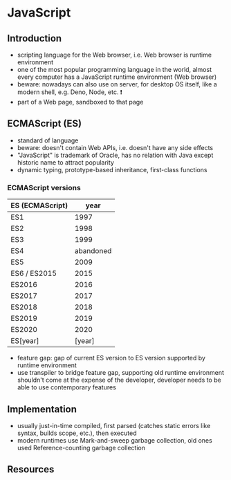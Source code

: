 # JavaScript



<!-- todo: finish -->
<!-- todo: remove (with ES6) notes, because are not complete at all
consider removing all ES-X notes, and refer just to places where can look up
also doesn't necessarily mean is not available, e.g. private class fields are for ES2022 but are available for a few years already
https://caniuse.com/
 -->
<!-- todo: check that all additions past ES2017 are included
https://github.com/tc39/proposals/blob/master/finished-proposals.md
https://2ality.com/2017/02/ecmascript-2018.html
https://2ality.com/2018/02/ecmascript-2019.html
https://2ality.com/2019/12/ecmascript-2020.html
https://2ality.com/2020/09/ecmascript-2021.html
 -->
<!-- todo: note that doesn't cover everything, just basics -->

## Introduction

- scripting language for the Web browser, i.e. Web browser is runtime environment
- one of the most popular programming language in the world, almost every computer has a JavaScript runtime environment (Web browser)
- beware: nowadays can also use on server, for desktop OS itself, like a modern shell, e.g. Deno, Node, etc. ❗️
- part of a Web page, sandboxed to that page



## ECMAScript (ES)

- standard of language
- beware: doesn't contain Web APIs, i.e. doesn't have any side effects
- "JavaScript" is trademark of Oracle, has no relation with Java except historic name to attract popularity
- dynamic typing, prototype-based inheritance, first-class functions

### ECMAScript versions

| ES (ECMAScript) | year      |
| --------------- | --------- |
| ES1             | 1997      |
| ES2             | 1998      |
| ES3             | 1999      |
| ES4             | abandoned |
| ES5             | 2009      |
| ES6 / ES2015    | 2015      |
| ES2016          | 2016      |
| ES2017          | 2017      |
| ES2018          | 2018      |
| ES2019          | 2019      |
| ES2020          | 2020      |
| ES[year]        | [year]    |

- feature gap: gap of current ES version to ES version supported by runtime environment
- use transpiler to bridge feature gap, supporting old runtime environment shouldn't come at the expense of the developer, developer needs to be able to use contemporary features



## Implementation

- usually just-in-time compiled, first parsed (catches static errors like syntax, builds scope, etc.), then executed
- modern runtimes use Mark-and-sweep garbage collection, old ones used Reference-counting garbage collection



## Resources